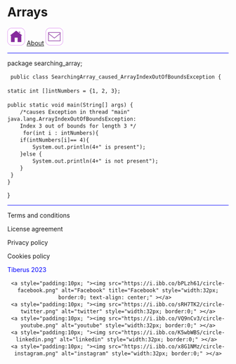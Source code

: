 # Arrays

 <ul style="list-style-type: none; margin: 0; padding: 0; ">
  <li style="display: inline;"><a href="https://tundetubo.github.io"><img src="home.png"/></a></li>
  <li style="display: inline;"><a href="#"></a></li>
  <li style="display: inline;"><a href="#">About</a></li>
  <li style="display: inline;"><a href="#"></a><img src="email.png"/></li>
</ul> 

<hr style="width:200; background-color: blue;">

  package searching_array;

     public class SearchingArray_caused_ArrayIndexOutOfBoundsException {
	
	static int []intNumbers = {1, 2, 3};

	public static void main(String[] args) {
		/*causes Exception in thread "main" java.lang.ArrayIndexOutOfBoundsException: 
		Index 3 out of bounds for length 3 */
		 for(int i : intNumbers){
		if(intNumbers[i]== 4){
			System.out.println(4+" is present");
		}else {
			System.out.println(4+" is not present");
		}
	 }
	}	 
}

<div class="footer">
  
  <hr style="width:200; background-color: blue;">

 <div>
   <p>Terms and conditions</p>
   <p>License agreement</p>
   <p>Privacy policy</p>
   <p>Cookies policy</p>
   <p style="color:blue;">Tiberus 2023</p>
 </div>
 <div style="text-align: center">

    <a style="padding:10px; "><img src="https://i.ibb.co/bPLzh61/circle-facebook.png" alt="Facebook" title="Facebook" style="width:32px; border:0; text-align: center;" ></a>  
    <a style="padding:10px; "><img src="https://i.ibb.co/sRH7TK2/circle-twitter.png" alt="twitter" style="width:32px; border:0;" ></a>
    <a style="padding:10px; "><img src="https://i.ibb.co/VQ9nCv3/circle-youtube.png" alt="youtube" style="width:32px; border:0;" ></a>
    <a style="padding:10px; "><img src="https://i.ibb.co/K5wbWBS/circle-linkedin.png" alt="linkedin" style="width:32px; border:0;" ></a> 
    <a style="padding:10px; "><img src="https://i.ibb.co/x8G1NMz/circle-instagram.png" alt="instagram" style="width:32px; border:0;" ></a>
 </div>
</div>